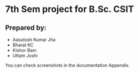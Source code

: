 # 7th Sem project for B.Sc. CSIT

## Prepared by:
* Aasutosh Kumar Jha
* Bharat KC
* Kishor Bam
* Uttam Joshi


You can check screenshots in the documentation Appendix.
